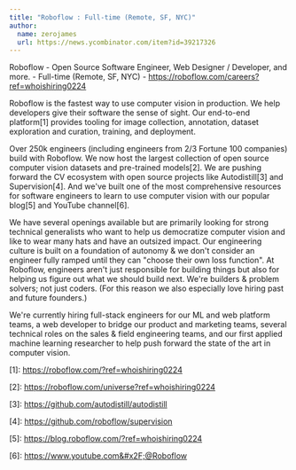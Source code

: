 ```yaml
---
title: "Roboflow : Full-time (Remote, SF, NYC)"
author:
  name: zerojames
  url: https://news.ycombinator.com/item?id=39217326
---
```

Roboflow - Open Source Software Engineer, Web Designer &#x2F; Developer, and more. - Full-time (Remote, SF, NYC) - <a href="https:&#x2F;&#x2F;roboflow.com&#x2F;careers?ref=whoishiring0224">https:&#x2F;&#x2F;roboflow.com&#x2F;careers?ref=whoishiring0224</a>

Roboflow is the fastest way to use computer vision in production. We help developers give their software the sense of sight. Our end-to-end platform[1] provides tooling for image collection, annotation, dataset exploration and curation, training, and deployment.

Over 250k engineers (including engineers from 2&#x2F;3 Fortune 100 companies) build with Roboflow. We now host the largest collection of open source computer vision datasets and pre-trained models[2]. We are pushing forward the CV ecosystem with open source projects like Autodistill[3] and Supervision[4]. And we&#x27;ve built one of the most comprehensive resources for software engineers to learn to use computer vision with our popular blog[5] and YouTube channel[6].

We have several openings available but are primarily looking for strong technical generalists who want to help us democratize computer vision and like to wear many hats and have an outsized impact. Our engineering culture is built on a foundation of autonomy &amp; we don&#x27;t consider an engineer fully ramped until they can &quot;choose their own loss function&quot;. At Roboflow, engineers aren&#x27;t just responsible for building things but also for helping us figure out what we should build next. We&#x27;re builders &amp; problem solvers; not just coders. (For this reason we also especially love hiring past and future founders.)

We&#x27;re currently hiring full-stack engineers for our ML and web platform teams, a web developer to bridge our product and marketing teams, several technical roles on the sales &amp; field engineering teams, and our first applied machine learning researcher to help push forward the state of the art in computer vision.

[1]: <a href="https:&#x2F;&#x2F;roboflow.com&#x2F;?ref=whoishiring0224">https:&#x2F;&#x2F;roboflow.com&#x2F;?ref=whoishiring0224</a>

[2]: <a href="https:&#x2F;&#x2F;roboflow.com&#x2F;universe?ref=whoishiring0224">https:&#x2F;&#x2F;roboflow.com&#x2F;universe?ref=whoishiring0224</a>

[3]: <a href="https:&#x2F;&#x2F;github.com&#x2F;autodistill&#x2F;autodistill">https:&#x2F;&#x2F;github.com&#x2F;autodistill&#x2F;autodistill</a>

[4]: <a href="https:&#x2F;&#x2F;github.com&#x2F;roboflow&#x2F;supervision">https:&#x2F;&#x2F;github.com&#x2F;roboflow&#x2F;supervision</a>

[5]: <a href="https:&#x2F;&#x2F;blog.roboflow.com&#x2F;?ref=whoishiring0224">https:&#x2F;&#x2F;blog.roboflow.com&#x2F;?ref=whoishiring0224</a>

[6]: <a href="https:&#x2F;&#x2F;www.youtube.com&#x2F;@Roboflow" rel="nofollow">https:&#x2F;&#x2F;www.youtube.com&#x2F;@Roboflow</a>
